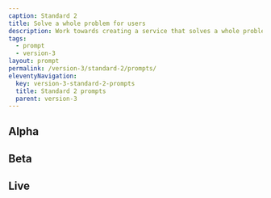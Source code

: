 ```yaml
---
caption: Standard 2
title: Solve a whole problem for users
description: Work towards creating a service that solves a whole problem for users, working with other teams and organisations where necessary.
tags:
  - prompt
  - version-3
layout: prompt
permalink: /version-3/standard-2/prompts/
eleventyNavigation:
  key: version-3-standard-2-prompts
  title: Standard 2 prompts
  parent: version-3
---
```


## Alpha

## Beta

## Live
